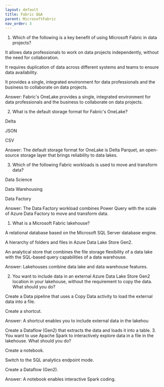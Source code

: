 ```yaml
---
layout: default
title: Fabric Q&A
parent: MicrosoftFabric
nav_order: 3
---
```


1. Which of the following is a key benefit of using Microsoft Fabric in data projects? 

It allows data professionals to work on data projects independently, without the need for collaboration.

It requires duplication of data across different systems and teams to ensure data availability.

It provides a single, integrated environment for data professionals and the business to collaborate on data projects.

Answer: Fabric's OneLake provides a single, integrated environment for data professionals and the business to collaborate on data projects.

2. What is the default storage format for Fabric's OneLake? 

Delta

JSON

CSV

Answer: The default storage format for OneLake is Delta Parquet, an open-source storage layer that brings reliability to data lakes.

3. Which of the following Fabric workloads is used to move and transform data? 

Data Science

Data Warehousing

Data Factory

Answer: The Data Factory workload combines Power Query with the scale of Azure Data Factory to move and transform data.

1. What is a Microsoft Fabric lakehouse? 

A relational database based on the Microsoft SQL Server database engine.

A hierarchy of folders and files in Azure Data Lake Store Gen2.

An analytical store that combines the file storage flexibility of a data lake with the SQL-based query capabilities of a data warehouse.

Answer: Lakehouses combine data lake and data warehouse features.

2. You want to include data in an external Azure Data Lake Store Gen2 location in your lakehouse, without the requirement to copy the data. What should you do? 

Create a Data pipeline that uses a Copy Data activity to load the external data into a file.

Create a shortcut.

Answer: A shortcut enables you to include external data in the lakehou

Create a Dataflow (Gen2) that extracts the data and loads it into a table.
3. You want to use Apache Spark to interactively explore data in a file in the lakehouse. What should you do? 

Create a notebook.

Switch to the SQL analytics endpoint mode.

Create a Dataflow (Gen2).

Answer: A notebook enables interactive Spark coding.